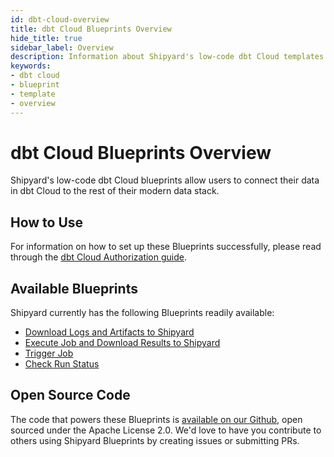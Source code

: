 ```yaml
---
id: dbt-cloud-overview
title: dbt Cloud Blueprints Overview
hide_title: true
sidebar_label: Overview
description: Information about Shipyard's low-code dbt Cloud templates.
keywords:
- dbt cloud
- blueprint
- template
- overview
---
```


# dbt Cloud Blueprints Overview

Shipyard's low-code dbt Cloud blueprints allow users to connect their data in dbt Cloud to the rest of their modern data stack.


## How to Use
For information on how to set up these Blueprints successfully, please read through the [dbt Cloud Authorization guide](dbt-cloud-authorization.md).


## Available Blueprints
Shipyard currently has the following Blueprints readily available: 
- [Download Logs and Artifacts to Shipyard](dbt-cloud-download-logs-and-artifacts.md)
- [Execute Job and Download Results to Shipyard](dbt-cloud-execute-job-and-download-results.md)
- [Trigger Job](dbt-cloud-trigger-job.md)
- [Check Run Status](dbt-cloud-check-run-status.md)

## Open Source Code
The code that powers these Blueprints is [available on our Github](https://www.shipyardapp.com/docs/blueprint-library/dbt-cloud), open sourced under the Apache License 2.0. We'd love to have you contribute to others using Shipyard Blueprints by creating issues or submitting PRs.
